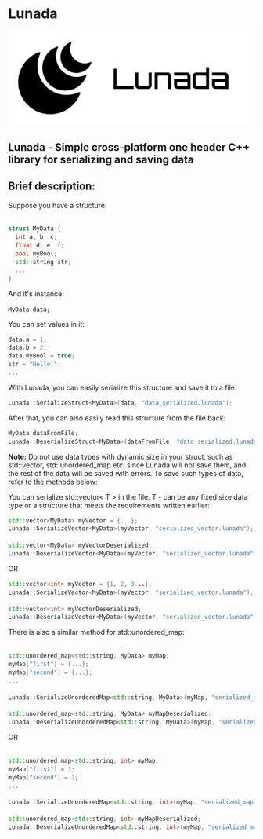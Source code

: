 # Lunada

![Logo](logo.JPG)

## Lunada - Simple cross-platform one header C++ library for serializing and saving data

## Brief description:

Suppose you have a structure:

```cpp

struct MyData {
  int a, b, c;
  float d, e, f;
  bool myBool;
  std::string str;
  ...
}

```

And it's instance:

```MyData data;```

You can set values in it:

```cpp
data.a = 1;
data.b = 2;
data.myBool = true;
str = "Hello!";
...
```

With Lunada, you can easily serialize this structure and save it to a file:

```cpp
Lunada::SerializeStruct<MyData>(data, "data_serialized.lunada");
```

After that, you can also easily read this structure from the file back:

```cpp
MyData dataFromFile;
Lunada::DeserializeStruct<MyData>(dataFromFile, "data_serialized.lunada");
```

**Note:** Do not use data types with dynamic size in your struct, such as std::vector, std::unordered_map etc. since Lunada will not save them, and the rest of the data will be saved with errors. To save such types of data, refer to the methods below:

You can serialize std::vector< T > in the file. T - can be any fixed size data type or a structure that meets the requirements written earlier:

```cpp
std::vector<MyData> myVector = {...};
Lunada::SerializeVector<MyData>(myVector, "serialized_vector.lunada");

std::vector<MyData> myVectorDeserialized;
Lunada::DeserializeVector<MyData>(myVector, "serialized_vector.lunada");

```

OR

```cpp
std::vector<int> myVector = {1, 2, 3...};
Lunada::SerializeVector<MyData>(myVector, "serialized_vector.lunada");

std::vector<int> myVectorDeserialized;
Lunada::DeserializeVector<MyData>(myVector, "serialized_vector.lunada");

```

There is also a similar method for std::unordered_map:

```cpp

std::unordered_map<std::string, MyData> myMap;
myMap["first"] = {...};
myMap["second"] = {...};
...

Lunada::SerializeUnorderedMap<std::string, MyData>(myMap, "serialized_map.lunada");

std::unordered_map<std::string, MyData> myMapDeserialized;
Lunada::DeserializeUnorderedMap<std::string, MyData>(myMap, "serialized_map.lunada");

```

OR


```cpp

std::unordered_map<std::string, int> myMap;
myMap["first"] = 1;
myMap["second"] = 2;
...

Lunada::SerializeUnorderedMap<std::string, int>(myMap, "serialized_map.lunada");

std::unordered_map<std::string, int> myMapDeserialized;
Lunada::DeserializeUnorderedMap<std::string, int>(myMap, "serialized_map.lunada");

```


